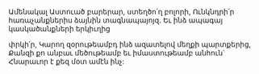 
Ամենակալ Աստուած բարերար, ստեղծո՛ղ բոլորի,
Ունկնդրի՛ր հառաչանքներիս ձայնին
տագնապայոյզ.
Եւ ինձ ապագայ կասկածանքների երկիւղից


փրկի՛ր,
Կարող զօրութեամբդ ինձ ազատելով մեղքի
պարտքերից,
Քանզի քո անբաւ մեծութեամբ եւ իմաստութեամբ
անհուն`
Հնարաւոր է քեզ մօտ ամէն ինչ:
